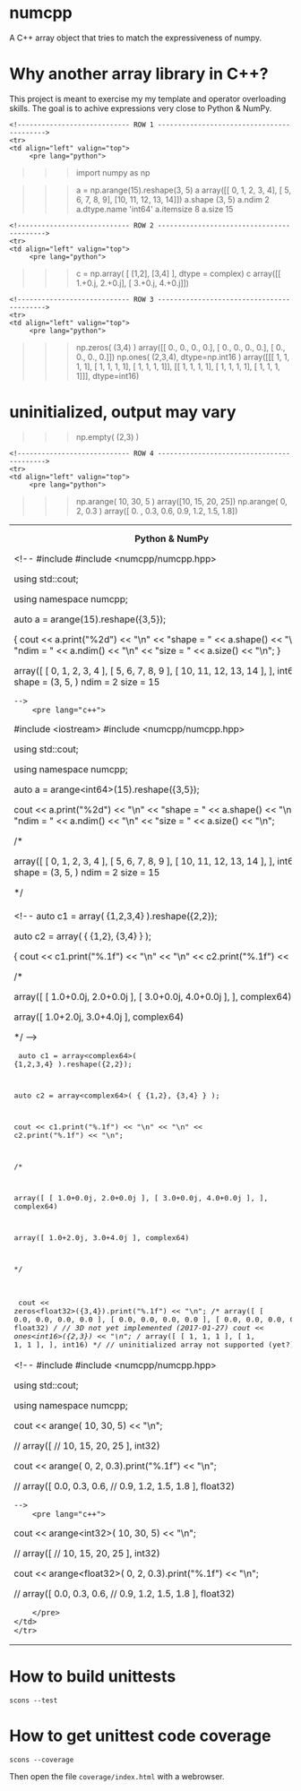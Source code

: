 numcpp
======

A C++ array object that tries to match the expressiveness of numpy.


Why another array library in C++?
=================================

This project is meant to exercise my my template and operator overloading skills.  The goal
is to achive expressions very close to Python & NumPy.

<table>
    <tr>
        <th>Python &amp; NumPy</th>
        <th>C++ &amp; numcpp</th>
    </tr>

    <!---------------------------- ROW 1 ------------------------------------------>
    <tr>
    <td align="left" valign="top">
         <pre lang="python">







>>> import numpy as np

>>> a = np.arange(15).reshape(3, 5)
>>> a
array([[ 0,  1,  2,  3,  4],
       [ 5,  6,  7,  8,  9],
       [10, 11, 12, 13, 14]])
>>> a.shape
(3, 5)
>>> a.ndim
2
>>> a.dtype.name
'int64'
>>> a.itemsize
8
>>> a.size
15
         </pre>
    </td>
    <td align="left" valign="top">
    <!--
#include <iostream>
#include <numcpp/numcpp.hpp>

using std::cout;

using namespace numcpp;

auto a = arange<int64>(15).reshape({3,5});

{
cout
    << a.print("%2d")          << "\n"
    << "shape = " << a.shape() << "\n"
    << "ndim  = " << a.ndim()  << "\n"
    << "size  = " << a.size()  << "\n";
}

array([
    [  0,  1,  2,  3,  4 ],
    [  5,  6,  7,  8,  9 ],
    [ 10, 11, 12, 13, 14 ],
], int64)
shape = (3, 5, )
ndim  = 2
size  = 15

    -->
        <pre lang="c++">
#include &lt;iostream&gt;
#include &lt;numcpp/numcpp.hpp&gt;

using std::cout;

using namespace numcpp;

auto a = arange&lt;int64&gt;(15).reshape({3,5});

cout
    &lt;&lt; a.print(&quot;%2d&quot;)          &lt;&lt; &quot;\n&quot;
    &lt;&lt; &quot;shape = &quot; &lt;&lt; a.shape() &lt;&lt; &quot;\n&quot;
    &lt;&lt; &quot;ndim  = &quot; &lt;&lt; a.ndim()  &lt;&lt; &quot;\n&quot;
    &lt;&lt; &quot;size  = &quot; &lt;&lt; a.size()  &lt;&lt; &quot;\n&quot;;

/*

array([
    [  0,  1,  2,  3,  4 ],
    [  5,  6,  7,  8,  9 ],
    [ 10, 11, 12, 13, 14 ],
], int64)
shape = (3, 5, )
ndim  = 2
size  = 15

*/
        </pre>
    </td>
    </tr>

    <!---------------------------- ROW 2 ------------------------------------------>
    <tr>
    <td align="left" valign="top">
         <pre lang="python">
>>> c = np.array(
    [ [1,2], [3,4] ], dtype = complex)
>>> c
array([[ 1.+0.j,  2.+0.j],
       [ 3.+0.j,  4.+0.j]])
         </pre>
    </td>
    <td align="left" valign="top">
    <!--
auto c1 = array<complex64>(
    {1,2,3,4}
).reshape({2,2});

auto c2 = array<complex64>(
    { {1,2}, {3,4} }
);

{
cout
    << c1.print("%.1f") << "\n"
    << "\n"
    << c2.print("%.1f") << "\n";
}

/*

array([
    [ 1.0+0.0j, 2.0+0.0j ],
    [ 3.0+0.0j, 4.0+0.0j ],
], complex64)

array([ 1.0+2.0j, 3.0+4.0j ], complex64)

*/
    -->
        <pre lang="c++">
auto c1 = array&lt;complex64&gt;(
    {1,2,3,4}
).reshape({2,2});

auto c2 = array&lt;complex64&gt;(
    { {1,2}, {3,4} }
);

cout
    &lt;&lt; c1.print(&quot;%.1f&quot;) &lt;&lt; &quot;\n&quot;
    &lt;&lt; &quot;\n&quot;
    &lt;&lt; c2.print(&quot;%.1f&quot;) &lt;&lt; &quot;\n&quot;;

/*

array([
    [ 1.0+0.0j, 2.0+0.0j ],
    [ 3.0+0.0j, 4.0+0.0j ],
], complex64)

array([ 1.0+2.0j, 3.0+4.0j ], complex64)

*/
        </pre>
    </td>
    </tr>



    <!---------------------------- ROW 3 ------------------------------------------>
    <tr>
    <td align="left" valign="top">
         <pre lang="python">
>>> np.zeros( (3,4) )
array([[ 0.,  0.,  0.,  0.],
       [ 0.,  0.,  0.,  0.],
       [ 0.,  0.,  0.,  0.]])
>>> np.ones( (2,3,4), dtype=np.int16 )
array([[[ 1, 1, 1, 1],
        [ 1, 1, 1, 1],
        [ 1, 1, 1, 1]],
       [[ 1, 1, 1, 1],
        [ 1, 1, 1, 1],
        [ 1, 1, 1, 1]]], dtype=int16)

# uninitialized, output may vary
>>> np.empty( (2,3) )
         </pre>
    </td>
    <td align="left" valign="top">
    <!--
cout << zeros<float32>({3,4}).print("%.1f") << "\n";
/*
array([
    [ 0.0, 0.0, 0.0, 0.0 ],
    [ 0.0, 0.0, 0.0, 0.0 ],
    [ 0.0, 0.0, 0.0, 0.0 ],
], float32)
*/
// 3D not yet implemented (2017-01-27)
cout << ones<int16>({2,3}) << "\n";
/*
array([
    [ 1, 1, 1 ],
    [ 1, 1, 1 ],
], int16)
*/
// uninitialized array not supported (yet?)
    -->
        <pre lang="c++">
cout &lt;&lt; zeros&lt;float32&gt;({3,4}).print(&quot;%.1f&quot;) &lt;&lt; &quot;\n&quot;;
/*
array([
    [ 0.0, 0.0, 0.0, 0.0 ],
    [ 0.0, 0.0, 0.0, 0.0 ],
    [ 0.0, 0.0, 0.0, 0.0 ],
], float32)
*/
// 3D not yet implemented (2017-01-27)
cout &lt;&lt; ones&lt;int16&gt;({2,3}) &lt;&lt; &quot;\n&quot;;
/*
array([
    [ 1, 1, 1 ],
    [ 1, 1, 1 ],
], int16)
*/
// uninitialized array not supported (yet?)
        </pre>
    </td>
    </tr>


    <!---------------------------- ROW 4 ------------------------------------------>
    <tr>
    <td align="left" valign="top">
         <pre lang="python">
>>> np.arange( 10, 30, 5 )
array([10, 15, 20, 25])
>>> np.arange( 0, 2, 0.3 )
array([ 0. ,  0.3,  0.6,
    0.9,  1.2,  1.5,  1.8])
         </pre>
    </td>
    <td align="left" valign="top">
    <!--
#include <iostream>
#include <numcpp/numcpp.hpp>

using std::cout;

using namespace numcpp;

cout << arange<int32>(
    10, 30, 5) << "\n";

// array([
//     10, 15, 20, 25 ], int32)

cout << arange<float32>(
    0, 2, 0.3).print("%.1f") << "\n";

// array([ 0.0, 0.3, 0.6,
//     0.9, 1.2, 1.5, 1.8 ], float32)

    -->
        <pre lang="c++">
cout &lt;&lt; arange&lt;int32&gt;(
    10, 30, 5) &lt;&lt; &quot;\n&quot;;

// array([
//     10, 15, 20, 25 ], int32)

cout &lt;&lt; arange&lt;float32&gt;(
    0, 2, 0.3).print(&quot;%.1f&quot;) &lt;&lt; &quot;\n&quot;;

// array([ 0.0, 0.3, 0.6,
//     0.9, 1.2, 1.5, 1.8 ], float32)

        </pre>
    </td>
    </tr>


</table>


How to build unittests
======================

`scons --test`


How to get unittest code coverage
=================================

`scons --coverage`

Then open the file `coverage/index.html` with a webrowser.
